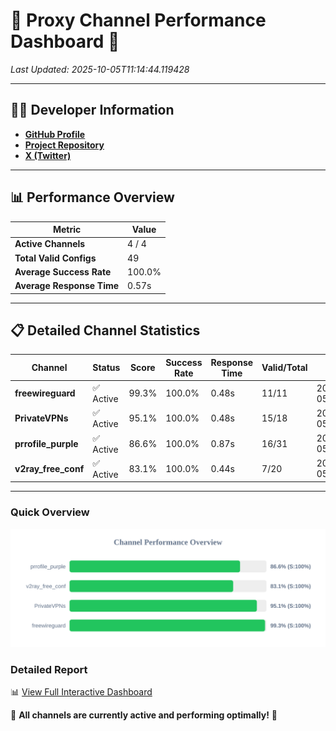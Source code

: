 # 🌟 Proxy Channel Performance Dashboard 🌟

_Last Updated: 2025-10-05T11:14:44.119428_

---

## 👩‍💻 Developer Information

- **[GitHub Profile](https://github.com/4n0nymou3)**  
- **[Project Repository](https://github.com/4n0nymou3/multi-proxy-config-fetcher)**  
- **[X (Twitter)](https://x.com/4n0nymou3)**  

---

## 📊 Performance Overview

| Metric                | Value       |
|-----------------------|-------------|
| **Active Channels**   | 4 / 4       |
| **Total Valid Configs** | 49          |
| **Average Success Rate** | 100.0%      |
| **Average Response Time** | 0.57s       |

---

## 📋 Detailed Channel Statistics

| Channel          | Status     | Score  | Success Rate | Response Time | Valid/Total | Last Success               |
|------------------|------------|--------|--------------|---------------|-------------|----------------------------|
| **freewireguard**  | ✅ Active  | 99.3%  | 100.0% | 0.48s         | 11/11       | 2025-10-05T11:14:44.117991 |
| **PrivateVPNs**  | ✅ Active  | 95.1%  | 100.0% | 0.48s         | 15/18       | 2025-10-05T11:14:43.612744 |
| **prrofile_purple**  | ✅ Active  | 86.6%  | 100.0% | 0.87s         | 16/31       | 2025-10-05T11:14:42.588614 |
| **v2ray_free_conf**  | ✅ Active  | 83.1%  | 100.0% | 0.44s         | 7/20       | 2025-10-05T11:14:43.101307 |

---

### Quick Overview
<div align="center">
  <a href="https://raw.githubusercontent.com/nullluser/NullRepo/refs/heads/main/assets/channel_stats_chart.svg">
    <img src="https://raw.githubusercontent.com/nullluser/NullRepo/refs/heads/main/assets/channel_stats_chart.svg" alt="Source Performance Statistics" width="800">
  </a>
</div>

### Detailed Report
📊 [View Full Interactive Dashboard](https://htmlpreview.github.io/?https://github.com/nullluser/NullRepo/blob/main/assets/performance_report.html)

🎉 **All channels are currently active and performing optimally!** 🎉
